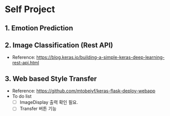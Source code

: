 # Self Project

## 1. Emotion Prediction



## 2. Image Classification (Rest API)
- Reference: https://blog.keras.io/building-a-simple-keras-deep-learning-rest-api.html


## 3. Web based Style Transfer 
- Reference: https://github.com/mtobeiyf/keras-flask-deploy-webapp
- To do list
    - [ ] ImageDisplay 출력 확인 필요.
    - [ ] Transfer 버튼 기능